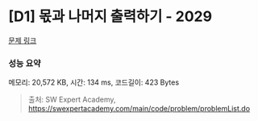 # [D1] 몫과 나머지 출력하기 - 2029 

[문제 링크](https://swexpertacademy.com/main/code/problem/problemDetail.do?contestProbId=AV5QGNvKAtEDFAUq) 

### 성능 요약

메모리: 20,572 KB, 시간: 134 ms, 코드길이: 423 Bytes



> 출처: SW Expert Academy, https://swexpertacademy.com/main/code/problem/problemList.do